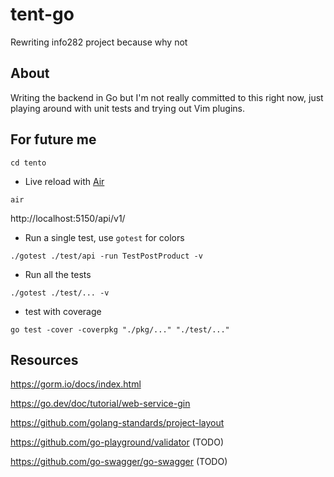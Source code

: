 # tent-go
Rewriting info282 project because why not

## About

Writing the backend in Go but I'm not really committed to this right now, just playing around with unit tests and trying out Vim plugins.

## For future me

`cd tento`

- Live reload with [Air](https://github.com/cosmtrek/air) 

`air`

http://localhost:5150/api/v1/

- Run a single test, use `gotest` for colors
 
`./gotest ./test/api -run TestPostProduct -v`

- Run all the tests

`./gotest ./test/... -v  `

- test with coverage

`go test -cover -coverpkg "./pkg/..." "./test/..." `

## Resources

https://gorm.io/docs/index.html

https://go.dev/doc/tutorial/web-service-gin

https://github.com/golang-standards/project-layout

https://github.com/go-playground/validator (TODO)

https://github.com/go-swagger/go-swagger (TODO)
